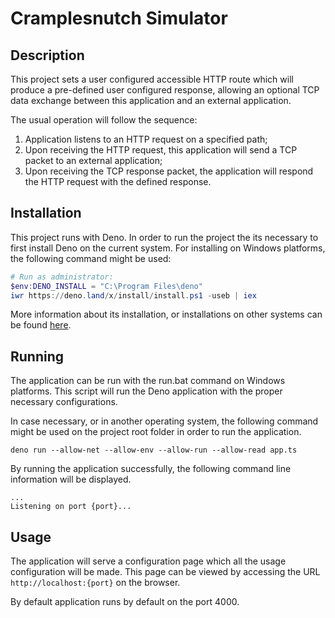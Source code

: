# Cramplesnutch Simulator

## Description
This project sets a user configured accessible HTTP route which will produce a 
pre-defined user configured response, allowing an optional TCP data exchange between
this application and an external application.

The usual operation will follow the sequence:
1. Application listens to an HTTP request on a specified path;
2. Upon receiving the HTTP request, this application will send 
a TCP packet to an external application; 
3. Upon receiving the TCP response packet, 
the application will respond the HTTP request with the defined response.


## Installation
This project runs with Deno. In order to run the project the its necessary to first install 
Deno on the current system.
For installing on Windows platforms, the following command might be used:

```powershell
# Run as administrator:
$env:DENO_INSTALL = "C:\Program Files\deno"
iwr https://deno.land/x/install/install.ps1 -useb | iex
```

More information about its installation, or installations on other systems can be found 
[here](https://deno.land/x/install/).

## Running
The application can be run with the run.bat command on Windows platforms.
This script will run the Deno application with the proper necessary configurations.

In case necessary, or in another operating system, the following command might 
be used on the project root folder in order to run the application.

```shell script
deno run --allow-net --allow-env --allow-run --allow-read app.ts
``` 

By running the application successfully, the following command line information will be displayed.

```shell script
...
Listening on port {port}...
```

## Usage
The application will serve a configuration page which all the usage configuration will be made.
This page can be viewed by accessing the URL `http://localhost:{port}` on the browser. 

By default application runs by default on the port 4000.  
